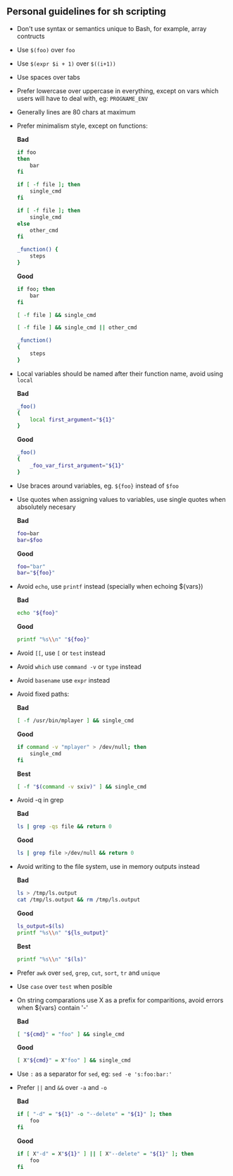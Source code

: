 ## Personal guidelines for sh scripting

- Don't use syntax or semantics unique to Bash, for example, array contructs
- Use `$(foo)` over `foo`
- Use `$(expr $i + 1)` over `$((i+1))`
- Use spaces over tabs
- Prefer lowercase over uppercase in everything, except on vars which users will have to deal with, eg: `PROGNAME_ENV`
- Generally lines are 80 chars at maximum
- Prefer minimalism style, except on functions:

  **Bad**
   ```sh
   if foo
   then
       bar
   fi

   if [ -f file ]; then
       single_cmd
   fi

   if [ -f file ]; then
       single_cmd
   else
       other_cmd
   fi

   _function() {
       steps
   }
   ```

  **Good**
   ```sh
   if foo; then
       bar
   fi

   [ -f file ] && single_cmd

   [ -f file ] && single_cmd || other_cmd

   _function()
   {
       steps
   }
   ```
- Local variables should be named after their function name, avoid using `local`

  **Bad**
   ```sh
   _foo()
   {
       local first_argument="${1}"
   }
   ```

  **Good**
   ```sh
   _foo()
   {
       _foo_var_first_argument="${1}"
   }
   ```
- Use braces around variables, eg. `${foo}` instead of `$foo`
- Use quotes when assigning values to variables, use single quotes when absolutely necesary

  **Bad**
   ```sh
   foo=bar
   bar=$foo
   ```

  **Good**
   ```sh
   foo="bar"
   bar="${foo}"
   ```
- Avoid `echo`, use `printf` instead (specially when echoing ${vars})

  **Bad**
   ```sh
   echo "${foo}"
   ```

  **Good**
   ```sh
   printf "%s\\n" "${foo}"
   ```
- Avoid `[[`, use `[` or `test` instead 
- Avoid `which` use `command -v` or `type` instead 
- Avoid `basename` use `expr` instead
- Avoid fixed paths:

  **Bad**
   ```sh
   [ -f /usr/bin/mplayer ] && single_cmd
   ```

  **Good**
   ```sh
   if command -v "mplayer" > /dev/null; then
       single_cmd
   fi
   ```

  **Best**
   ```sh
   [ -f "$(command -v sxiv)" ] && single_cmd
   ```
- Avoid -q in grep

   **Bad**
   ```sh
   ls | grep -qs file && return 0
   ```

   **Good**
   ```sh
   ls | grep file >/dev/null && return 0
   ```
- Avoid writing to the file system, use in memory outputs instead

  **Bad**
   ```sh
   ls > /tmp/ls.output
   cat /tmp/ls.output && rm /tmp/ls.output
   ```

  **Good**
   ```sh
   ls_output=$(ls)
   printf "%s\\n" "${ls_output}"
   ```

  **Best**
   ```sh
   printf "%s\\n" "$(ls)"
   ```
- Prefer `awk` over `sed`, `grep`, `cut`, `sort`, `tr` and `unique`
- Use `case` over `test` when posible
- On string comparations use X as a prefix for comparitions, avoid errors when ${vars} contain '-'

  **Bad**
   ```sh
   [ "${cmd}" = "foo" ] && single_cmd
   ```

  **Good**
   ```sh
   [ X"${cmd}" = X"foo" ] && single_cmd
   ```
- Use `:` as a separator for `sed`, eg: `sed -e 's:foo:bar:'`
- Prefer `||` and `&&` over `-a` and `-o`

  **Bad**
   ```sh
   if [ "-d" = "${1}" -o "--delete" = "${1}" ]; then
       foo
   fi
   ```

  **Good**
   ```sh
   if [ X"-d" = X"${1}" ] || [ X"--delete" = "${1}" ]; then
       foo
   fi
   ```
